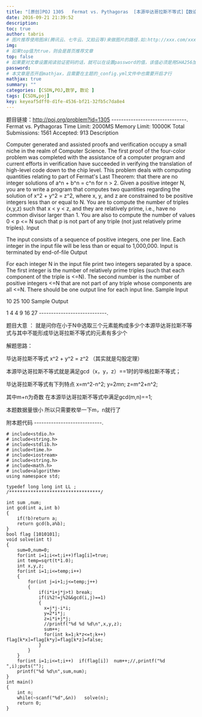 ```yaml
---
title: "[原创]POJ 1305   Fermat vs. Pythagoras  [本源毕达哥拉斯不等式]【数论】"
date: 2016-09-21 21:39:52
description:
toc: true
author: tabris
# 图片推荐使用图床(腾讯云、七牛云、又拍云等)来做图片的路径.如:http://xxx.com/xxx.jpg
img:
# 如果top值为true，则会是首页推荐文章
top: false
# 如果要对文章设置阅读验证密码的话，就可以在设置password的值，该值必须是用SHA256加密后的密码，防止被他人识破
password:
# 本文章是否开启mathjax，且需要在主题的_config.yml文件中也需要开启才行
mathjax: true
summary: ""
categories: [CSDN,POJ,数学, 数论 ]
tags: [CSDN,poj]
key: keyeaf5dff0-d1fe-4536-bf21-32fb5c7da8e4
---
```


题目链接：http://poj.org/problem?id=1305
-------------------------------.
Fermat vs. Pythagoras
Time Limit: 2000MS		Memory Limit: 10000K
Total Submissions: 1561		Accepted: 913
Description

Computer generated and assisted proofs and verification occupy a small niche in the realm of Computer Science. The first proof of the four-color problem was completed with the assistance of a computer program and current efforts in verification have succeeded in verifying the translation of high-level code down to the chip level.
This problem deals with computing quantities relating to part of Fermat's Last Theorem: that there are no integer solutions of a^n + b^n = c^n for n > 2.
Given a positive integer N, you are to write a program that computes two quantities regarding the solution of x^2 + y^2 = z^2, where x, y, and z are constrained to be positive integers less than or equal to N. You are to compute the number of triples (x,y,z) such that x < y < z, and they are relatively prime, i.e., have no common divisor larger than 1. You are also to compute the number of values 0 < p <= N such that p is not part of any triple (not just relatively prime triples).
Input

The input consists of a sequence of positive integers, one per line. Each integer in the input file will be less than or equal to 1,000,000. Input is terminated by end-of-file
Output

For each integer N in the input file print two integers separated by a space. The first integer is the number of relatively prime triples (such that each component of the triple is <=N). The second number is the number of positive integers <=N that are not part of any triple whose components are all <=N. There should be one output line for each input line.
Sample Input

10
25
100
Sample Output

1 4
4 9
16 27
----------------------------.

题目大意 ：
就是问你在小于N中选取三个元素能构成多少个本源毕达哥拉斯不等式与其中不能形成毕达哥拉斯不等式的元素有多少个


解题思路：

毕达哥拉斯不等式
x^2 + y^2 = z^2 （其实就是勾股定理）

本源毕达哥拉斯不等式就是满足gcd（x，y，z）==1时的毕格拉斯不等式；

毕达哥拉斯不等式有下列特点
x=m^2-n^2;
y=2*m*n;
z=m^2+n^2;

其中m+n为奇数
在本源毕达哥拉斯不等式中满足gcd(m,n)==1;

本题数据量很小 所以只需要枚举一下m，n就行了

附本题代码
----------------------------.
```
# include<stdio.h>
# include<string.h>
# include<stdlib.h>
# include<time.h>
# include<iostream>
# include<string.h>
# include<math.h>
# include<algorithm>
using namespace std;

typedef long long int LL ;
/**********************************/

int sum ,num;
int gcd(int a,int b)
{
    if(!b)return a;
    return gcd(b,a%b);
}
bool flag [1010101];
void solve(int t)
{
    sum=0,num=0;
    for(int i=1;i<=t;i++)flag[i]=true;
    int temp=sqrt(t*1.0);
    int x,y,z;
    for(int i=1;i<=temp;i++)
    {
        for(int j=i+1;j<=temp;j++)
        {
            if(i*i+j*j>t) break;
            if(i%2!=j%2&&gcd(i,j)==1)
            {
              x=j*j-i*i;
              y=2*i*j;
              z=i*i+j*j;
              //printf("%d %d %d\n",x,y,z);
              sum++;
              for(int k=1;k*z<=t;k++)  flag[k*x]=flag[k*y]=flag[k*z]=false;
            }
        }
    }
    for(int i=1;i<=t;i++)  if(flag[i])  num++;//,printf("%d ",i);puts("");
    printf("%d %d\n",sum,num);
}
int main()
{
    int n;
    while(~scanf("%d",&n))   solve(n);
    return 0;
}
```